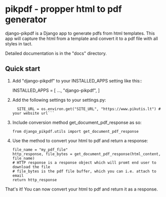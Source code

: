 
# pikpdf - propper html to pdf generator

django-pikpdf is a Django app to generate pdfs from html templates.
This app will capture the html from a template and convert it to a pdf file 
with all styles in tact.

Detailed documentation is in the "docs" directory.

## Quick start


1. Add "django-pikpdf" to your INSTALLED_APPS setting like this::

    INSTALLED_APPS = [
        ...,
        "django-pikpdf",
    ]

2. Add the following settings to your settings.py:
    
    ```PIKUTIS_API_KEY=os.environ.get("PIKUTIS_API_KEY", None) # can be obtained from https://www.pikutis.lt for free
      SITE_URL = os.environ.get("SITE_URL", "https://www.pikutis.lt") # your website url```
    
2. Include conversion method get_document_pdf_response as so:

    ```from django_pikpdf.utils import get_document_pdf_response```

3. Use the method to convert your html to pdf and return a response:

    ```html_content = render_to_string("my_template.html", context)
    file_name = "my_pdf_file"
    http_response, file_bytes = get_document_pdf_response(html_content, file_name)
    # HTTP response is a response object which will promt end user to download the file
    # file_bytes is the pdf file buffer, which you can i.e. attach to email
    return http_response

That's it! You can now convert your html to pdf and return it as a response.